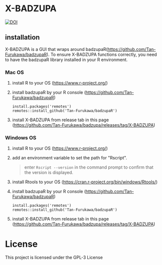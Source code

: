 # X-BADZUPA
[![DOI](https://zenodo.org/badge/DOI/10.5281/zenodo.8401687.svg)](https://doi.org/10.5281/zenodo.8401687)

## installation
X-BADZUPA is a GUI that wraps around badzupaR(https://github.com/Tan-Furukawa/badzupaR). To ensure X-BADZUPA functions correctly, you need to have the badzupaR library installed in your R environment.

### Mac OS

1. install R to your OS (https://www.r-project.org/)

1. install badzupaR by your R console (https://github.com/Tan-Furukawa/badzupaR)
    ```
    install.packages('remotes')
    remotes::install_github('Tan-Furukawa/badzupaR')
    ```
1. install X-BADZUPA from release tab in this page (https://github.com/Tan-Furukawa/badzupa/releases/tag/X-BADZUPA)

<!-- [on click download BADZUPA](./product/BADZUPA-0.0.0.dmg) -->

### Windows OS

1. install R to your OS (https://www.r-project.org/)

1. add an environment variable to set the path for "Rscript". 
    > enter ```Rscript --version``` in the command prompt to confirm that the version is displayed.

1. install Rtools to your OS (https://cran.r-project.org/bin/windows/Rtools/)

1. install badzupaR by your R console (https://github.com/Tan-Furukawa/badzupaR)
    ```
    install.packages('remotes')
    remotes::install_github('Tan-Furukawa/badzupaR')
    ```

1. install X-BADZUPA from release tab in this page (https://github.com/Tan-Furukawa/badzupa/releases/tag/X-BADZUPA)
<!-- [on click download BADZUPA](./product/BADZUPA-0.0.0.dmg) -->

# License
This project is licensed under the GPL-3 License
